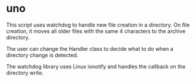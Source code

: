 # uno

This script uses watchdog to handle new file creation in a directory. On file creation, it moves all older files with the same 4 characters to the archive directory.

The user can change the Handler class to decide what to do when a directory change is detected.

The watchdog library uses Linux ionotify and handles the callback on the directory write.
